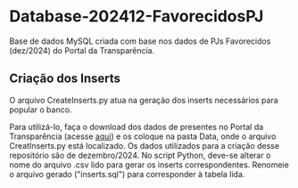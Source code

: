 # Database-202412-FavorecidosPJ
Base de dados MySQL criada com base nos dados de PJs Favorecidos (dez/2024) do Portal da Transparência.

## Criação dos Inserts

O arquivo CreateInserts.py atua na geração dos inserts necessários para popular o banco.

Para utilizá-lo, faça o download dos dados de presentes no Portal da Transparência (acesse [aqui](https://portaldatransparencia.gov.br/download-de-dados/favorecidos-pj)) e os coloque na pasta Data, onde o arquivo CreatInserts.py está localizado. Os dados utilizados para a criação desse repositório são de dezembro/2024. No script Python, deve-se alterar o nome do arquivo .csv lido para gerar os inserts correspondentes. Renomeie o arquivo gerado ("inserts.sql") para corresponder à tabela lida.